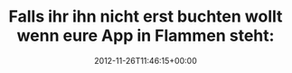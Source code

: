 ---
retweeted: false
source: <a href="http://twitter.com" rel="nofollow">Twitter Web Client</a>
entities:
  hashtags: []
  symbols: []
  user_mentions:
  - name: Florian Gilcher (@skade@hachyderm.io)
    screen_name: Argorak
    indices:
    - '84'
    - '92'
    id_str: '27227212'
    id: '27227212'
  - name: Elasticsearch
    screen_name: Elasticsearch
    indices:
    - '96'
    - '110'
    id_str: '2901420011'
    id: '2901420011'
  urls:
  - url: http://t.co/0oS14lz1
    expanded_url: http://asquera.de/opensource/2012/11/25/elasticsearch-pre-flight-checklist/
    display_url: asquera.de/opensource/201…
    indices:
    - '120'
    - '140'
display_text_range:
- '0'
- '140'
favorite_count: '1'
id_str: '273029900347248640'
truncated: false
retweet_count: '1'
id: '273029900347248640'
possibly_sensitive: false
created_at: Mon Nov 26 11:46:15 +0000 2012
favorited: false
full_text: 'Falls ihr ihn nicht erst buchten wollt wenn eure App in Flammen steht:
  Lest was der [@Argorak](https://twitter.com/Argorak) zu [@ElasticSearch](https://twitter.com/ElasticSearch)
  schrieb:'
lang: de
quote_url: http://asquera.de/opensource/2012/11/25/elasticsearch-pre-flight-checklist/
tags:
- pesos/twitter
date: '2012-11-26T11:46:15+00:00'
src: https://twitter.com/bascht/status/273029900347248640
original_url: https://twitter.com/bascht/status/273029900347248640
type: twitter_tweet
text: 'Falls ihr ihn nicht erst buchten wollt wenn eure App in Flammen steht: Lest
  was der [@Argorak](https://twitter.com/Argorak) zu [@ElasticSearch](https://twitter.com/ElasticSearch)
  schrieb:'
title: 'Falls ihr ihn nicht erst buchten wollt wenn eure App in Flammen steht: '

---